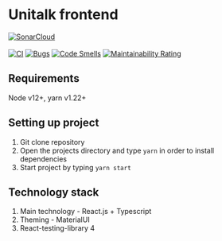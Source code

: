 # Unitalk frontend
[![SonarCloud](https://sonarcloud.io/images/project_badges/sonarcloud-black.svg)](https://sonarcloud.io/dashboard?id=UniTalk-app_UniTalk-frontend)
<br><br>
[![CI](https://github.com/UniTalk-app/UniTalk-frontend/actions/workflows/main.yml/badge.svg?branch=master)](https://github.com/UniTalk-app/UniTalk-frontend/actions/workflows/main.yml)
[![Bugs](https://sonarcloud.io/api/project_badges/measure?project=UniTalk-app_UniTalk-frontend&metric=bugs)](https://sonarcloud.io/dashboard?id=UniTalk-app_UniTalk-frontend)
[![Code Smells](https://sonarcloud.io/api/project_badges/measure?project=UniTalk-app_UniTalk-frontend&metric=code_smells)](https://sonarcloud.io/dashboard?id=UniTalk-app_UniTalk-frontend)
[![Maintainability Rating](https://sonarcloud.io/api/project_badges/measure?project=UniTalk-app_UniTalk-frontend&metric=sqale_rating)](https://sonarcloud.io/dashboard?id=UniTalk-app_UniTalk-frontend)

## Requirements

Node v12+, yarn v1.22+
## Setting up project
1. Git clone repository
2. Open the projects directory and type `yarn` in order to install dependencies
3. Start project by typing `yarn start`


## Technology stack

1. Main technology - React.js + Typescript
2. Theming - MaterialUI
3. React-testing-library
4
